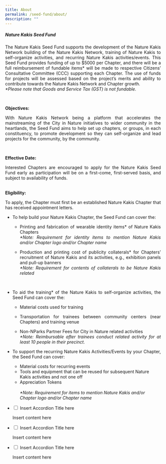 ```yaml
---
title: About
permalink: /seed-fund/about/
description: ""
---
```

<section>
<h5>Nature Kakis Seed Fund</h5>
		<p align="justify">The Nature Kakis Seed Fund supports the development of the Nature Kakis Network building of the Nature Kakis Network, training of Nature Kakis to self-organize activities, and recurring Nature Kakis activities/events. This Seed Fund provides funding of up to $5000 per Chapter, and there will be a full reimbursement of fundable items* will be made to respective Citizens’ Consultative Committee (CCC) supporting each Chapter. The use of funds for projects will be assessed based on the project’s merits and ability to contribute towards the Nature Kakis Network and Chapter growth.<br> 
			<i>*Please note that Goods and Service Tax (GST) is not fundable.</i></p><br>
	
<b>Objectives:</b><br>
<p align="justify">With Nature Kakis Network being a platform that accelerates the mainstreaming of the City in Nature initiatives to wider community in the heartlands, the Seed Fund aims to help set up chapters, or groups, in each constituency, to promote development so they can self-organize and lead projects for the community, by the community.</p><br>
	
<b>Effective Date:</b><br>
<p align="justify">Interested Chapters are encouraged to apply for the Nature Kakis Seed Fund early as participation will be on a first-come, first-served basis, and subject to availability of funds.</p><br>
</section>
	
<section>
<b>Eligibility:</b><br>
<p align="justify">To apply, the Chapter must first be an established Nature Kakis Chapter that has received appointment letters.</p>
	
<ul style="“list-style-type:disc”">
<li><p align="justify">To help build your Nature Kakis Chapter, the Seed Fund can cover the:</p></li>
	
<ul style="“list-style-type:circle”">
<li><p align="justify">Printing and fabrication of wearable identity items* of Nature Kakis Chapters<br>
	<i>*Note: Requirement for identity items to mention Nature Kakis and/or Chapter logo and/or Chapter name</i></p></li>
	
<li><p align="justify">Production and printing cost of publicity collaterals* for Chapters’ recruitment of Nature Kakis and its activities, e.g., exhibition panels and pull-up banners<br>
	<i>*Note: Requirement for contents of collaterals to be Nature Kakis related</i></p></li><br><p></p></ul></ul></section>	

<section>	
<ul style="“list-style-type:disc”">
<li><p align="justify">To aid the training* of the Nature Kakis to self-organize activities, the Seed Fund can cover the:</p></li>

<ul style="“list-style-type:circle”">
	<li><p align="justify">Material costs used for training</p></li>
	<li><p align="justify">Transportation for trainees between community centers (near Chapters) and training venue</p></li>
	<li><p align="justify">Non-NParks Partner Fees for City in Nature related activities<br>
		<i>*Note: Reimbursable after trainees conduct related activity for at least 10 people in their precinct.</i></p></li></ul><p></p></ul></section>	

<section>
<ul style="“list-style-type:circle”">
<li><p align="justify">To support the recurring Nature Kakis Activities/Events by your Chapter, the Seed Fund can cover:</p></li>
<ul style="“list-style-type:circle”">
	<li>Material costs for recurring events</li>
	<li>Tools and equipment that can be reused for subsequent Nature Kakis activities and not one off</li>
	<li>Appreciation Tokens</li><br>
	<i>*Note: Requirement for items to mention Nature Kakis and/or Chapter logo and/or Chapter name</i>
	</ul><p></p></ul></section>
	
	
<ul class="jekyllcodex\_accordion">  
<li><input type="checkbox" id="accordion1">  
<label for="accordion1">Insert Accordion Title here</label><div>
<p>Insert content here</p>  
</div></li>  
<li><input type="checkbox" id="accordion2">  
<label for="accordion2">Insert Accordion Title here</label><div>  
<p>Insert content here</p>  
</div></li>  
<li><input type="checkbox" id="accordion3">  
<label for="accordion3">Insert Accordion Title here</label><div>  
<p>Insert content here</p>  
</div></li>  
</ul>